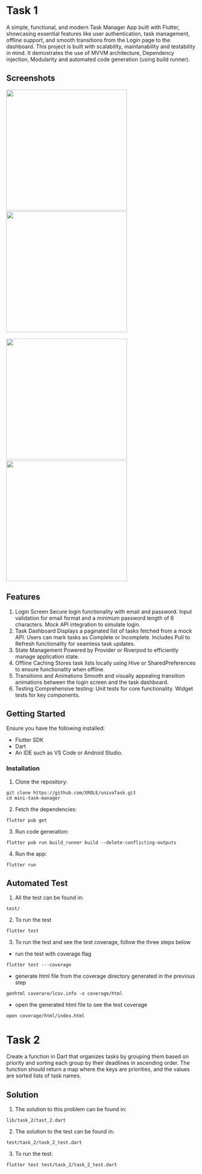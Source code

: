 # Task 1

A simple, functional, and modern Task Manager App built with Flutter, showcasing essential features like user authentication, task management, offline support, and smooth transitions from the Login page to the dashboard. 
This project is built with scalability, maintanability and testability in mind. It demostrates the use of MVVM architecture, Dependency injection, Modularity and automated code generation (using build runner).


## Screenshots
<img src = "https://github.com/user-attachments/assets/99ece383-fad8-47cd-9c10-39f743c1d43a" width="320" /> &nbsp; &nbsp;
<img src = "https://github.com/user-attachments/assets/c1daa65b-e186-4be9-929a-649f97efa7bc" width="320" />
<br/><br/>
<img src = "https://github.com/user-attachments/assets/5a2d8a58-3544-4910-8728-279eb264ee72" width="320" /> &nbsp; &nbsp;
<img src = "https://github.com/user-attachments/assets/1afb210e-2fd3-40ea-9e9c-b96d940a6ec1" width="320" /> 


## Features
1. Login Screen
Secure login functionality with email and password.
Input validation for email format and a minimum password length of 6 characters.
Mock API integration to simulate login.
2. Task Dashboard
Displays a paginated list of tasks fetched from a mock API.
Users can mark tasks as Complete or Incomplete.
Includes Pull to Refresh functionality for seamless task updates.
3. State Management
Powered by Provider or Riverpod to efficiently manage application state.
4. Offline Caching
Stores task lists locally using Hive or SharedPreferences to ensure functionality when offline.
5. Transitions and Animations
Smooth and visually appealing transition animations between the login screen and the task dashboard.
6. Testing
Comprehensive testing:
Unit tests for core functionality.
Widget tests for key components.


## Getting Started

Ensure you have the following installed:

- Flutter SDK
- Dart
- An IDE such as VS Code or Android Studio.

### Installation
1. Clone the repository:
```
git clone https://github.com/XROLE/univaTask.git
cd mini-task-manager 
```

2. Fetch the dependencies:
``` 
flutter pub get 
```

3. Run code generation:
``` 
flutter pub run build_runner build --delete-conflicting-outputs 
```

4. Run the app:
``` 
flutter run 
```

## Automated Test
1. All the test can be found in:
```
test/
```

2. To run the test
```
flutter test
```

3. To run the test and see the test coverage, follow the three steps below
- run the test with coverage flag
```
flutter test ---coverage
```
- generate html file from the coverage directory generated in the previous step
```
genhtml coverare/lcov.info -o coverage/html
```

- open the generated html file to see the test coverage
```
open coverage/html/index.html
```



# Task 2
Create a function in Dart that organizes tasks by grouping them based on priority and sorting each group by their deadlines in ascending order. The function should return a map where the keys are priorities, and the values are sorted lists of task names.

## Solution
1. The solution to this problem can be found in: 
```
lib/task_2/tast_2.dart
```

2. The solution to the test can be found in:
```
test/task_2/task_2_test.dart
```

3. To run the test:
```
flutter test test/task_2/task_2_test.dart
```




